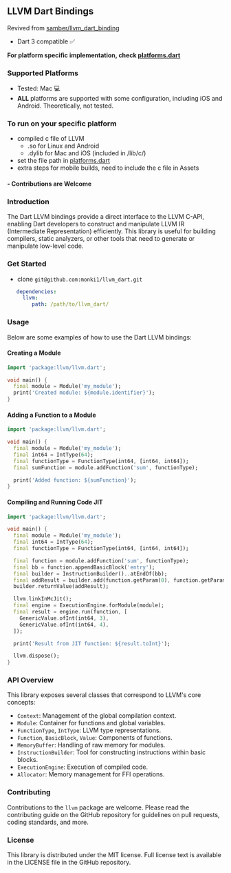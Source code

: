 ## LLVM Dart Bindings

Revived from [samber/llvm_dart_binding](https://github.com/samber/llvm_dart_binding)

- Dart 3 compatible ✅

__For platform specific implementation, check [platforms.dart](./lib/src/platforms.dart)__

### Supported Platforms
  - Tested: Mac 💻
  - __ALL__ platforms are supported with some configuration, including iOS and Android. Theoretically, not tested.
  ### __To run on your specific platform__
  - compiled c file of LLVM
    - .so for Linux and Android
    - .dylib for Mac and iOS (included in /lib/c/)
  - set the file path in [platforms.dart](./lib/src/platforms.dart)
  - extra steps for mobile builds, need to include the c file in Assets

#### - Contributions are Welcome


### Introduction
The Dart LLVM bindings provide a direct interface to the LLVM C-API, enabling Dart developers to construct and manipulate LLVM IR (Intermediate Representation) efficiently. This library is useful for building compilers, static analyzers, or other tools that need to generate or manipulate low-level code.

### Get Started
- clone `git@github.com:monki1/llvm_dart.git
`

```yaml
   dependencies:
     llvm: 
        path: /path/to/llvm_dart/
   ```
   

### Usage

Below are some examples of how to use the Dart LLVM bindings:

#### Creating a Module

```dart
import 'package:llvm/llvm.dart';

void main() {
  final module = Module('my_module');
  print('Created module: ${module.identifier}');
}
```

#### Adding a Function to a Module

```dart
import 'package:llvm/llvm.dart';

void main() {
  final module = Module('my_module');
  final int64 = IntType(64);
  final functionType = FunctionType(int64, [int64, int64]);
  final sumFunction = module.addFunction('sum', functionType);

  print('Added function: ${sumFunction}');
}
```

#### Compiling and Running Code JIT

```dart
import 'package:llvm/llvm.dart';

void main() {
  final module = Module('my_module');
  final int64 = IntType(64);
  final functionType = FunctionType(int64, [int64, int64]);

  final function = module.addFunction('sum', functionType);
  final bb = function.appendBasicBlock('entry');
  final builder = InstructionBuilder()..atEndOf(bb);
  final addResult = builder.add(function.getParam(0), function.getParam(1), 'tmp');
  builder.returnValue(addResult);

  llvm.linkInMcJit();
  final engine = ExecutionEngine.forModule(module);
  final result = engine.run(function, [
    GenericValue.ofInt(int64, 3),
    GenericValue.ofInt(int64, 4),
  ]);

  print('Result from JIT function: ${result.toInt}');

  llvm.dispose();
}
```

### API Overview

This library exposes several classes that correspond to LLVM's core concepts:
- `Context`: Management of the global compilation context.
- `Module`: Container for functions and global variables.
- `FunctionType`, `IntType`: LLVM type representations.
- `Function`, `BasicBlock`, `Value`: Components of functions.
- `MemoryBuffer`: Handling of raw memory for modules.
- `InstructionBuilder`: Tool for constructing instructions within basic blocks.
- `ExecutionEngine`: Execution of compiled code.
- `Allocator`: Memory management for FFI operations.

### Contributing

Contributions to the `llvm` package are welcome. Please read the contributing guide on the GitHub repository for guidelines on pull requests, coding standards, and more.

### License

This library is distributed under the MIT license. Full license text is available in the LICENSE file in the GitHub repository.